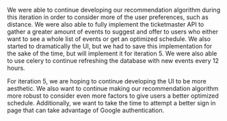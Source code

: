 We were able to continue developing our recommendation algorithm during this iteration in order to consider more of the user preferences, such as distance. We were also able to fully implement the ticketmaster API to gather a greater amount of events to suggest and offer to users who either want to see a whole list of events or get an optimized schedule. We also started to dramatically the UI, but we had to save this implementation for the sake of the time, but will implement it for iteration 5. We were also able to use celery to continue refreshing the database with new events every 12 hours. 

For iteration 5, we are hoping to continue developing the UI to be more aesthetic. We also want to continue making our recommendation algorithm more robust to consider even more factors to give users a better optimized schedule. Additionally, we want to take the time to attempt a better sign in page that can take advantage of Google authentication.
